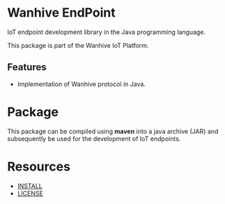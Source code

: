 # Wanhive EndPoint

IoT endpoint development library in the Java programming language.

This package is part of the Wanhive IoT Platform.

## Features

- Implementation of Wanhive protocol in Java.

# Package

This package can be compiled using **maven** into a java archive (JAR) and subsequently be used for the development of IoT endpoints.

# Resources

* [INSTALL](INSTALL.md)
* [LICENSE](LICENSE)
